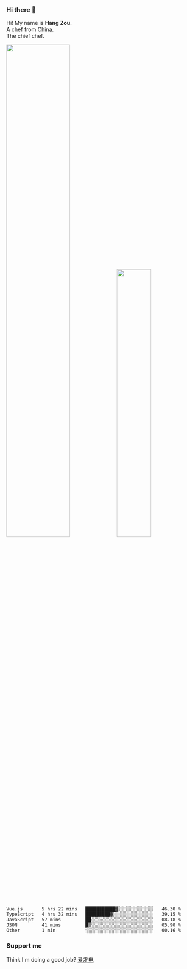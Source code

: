 ### Hi there 👋

Hi! My name is **Hang Zou**.  
A chef from China.  
The chief chef.

<img align="" width="57.5%" src="https://github-readme-stats.vercel.app/api?username=zouhangwithsweet&hide_title=true&hide_border=true&show_icons=true&include_all_commits=true&line_height=21" /><img align="" width="42.4%" src="https://github-readme-stats.vercel.app/api/top-langs/?username=zouhangwithsweet&hide_title=true&hide_border=true&layout=compact" />

<!--START_SECTION:waka-->

```text
Vue.js       5 hrs 22 mins   ███████████▓░░░░░░░░░░░░░   46.30 %
TypeScript   4 hrs 32 mins   █████████▓░░░░░░░░░░░░░░░   39.15 %
JavaScript   57 mins         ██░░░░░░░░░░░░░░░░░░░░░░░   08.18 %
JSON         41 mins         █▒░░░░░░░░░░░░░░░░░░░░░░░   05.90 %
Other        1 min           ░░░░░░░░░░░░░░░░░░░░░░░░░   00.16 %
```

<!--END_SECTION:waka-->

### Support me

Think I'm doing a good job? [爱发电](https://afdian.net/@zouhangsweet)
